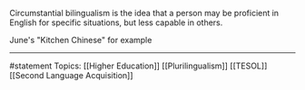Circumstantial bilingualism is the idea that a person may be proficient in English for specific situations, but less capable in others.

June's "Kitchen Chinese" for example
* * *
#statement Topics: [[Higher Education]] [[Plurilingualism]] [[TESOL]] [[Second Language Acquisition]]
